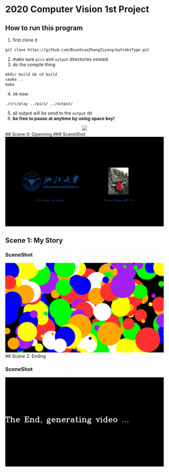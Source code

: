 # 2020 Computer Vision 1st Project

## How to run this program
1. first clone it
```shell
git clone https://github.com/BiaobiaoZhangZiyang/myVideoType.git
```
2. make sure `pics` and `output` directories existed  
3. do the compile thing
```shell
mkdir build && cd build
cmake ..
make
```
4. ok now:
```shell
./src/play ../pics/ ../output/
```
5. all output will be send to the `output` dir
6. **be free to pause at anytime by using space key!**
<center class="pics">
    <img src = "https://github.com/BiaobiaoZhangZiyang/myVideoType/blob/main/pics/pause.jpg">
</center>
## Scene 0: Openning
### SceneShot
<center class="pics">
    <img src = "https://github.com/BiaobiaoZhangZiyang/myVideoType/blob/main/pics/sceneopen.jpg">
</center>

## Scene 1: My Story
### SceneShot
<center class="pics">
    <img src = "https://github.com/BiaobiaoZhangZiyang/myVideoType/blob/main/pics/scene2.jpg">
</center>
## Scene 2: Ending

### SceneShot
<center class="pics">
    <img src = "https://github.com/BiaobiaoZhangZiyang/myVideoType/blob/main/pics/endingscene.jpg">
</center>


